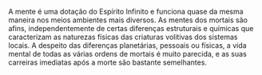 ﻿A mente é uma dotação do Espírito Infinito e funciona quase da mesma maneira nos meios ambientes mais diversos. As mentes dos mortais são afins, independentemente de certas diferenças estruturais e químicas que caracterizam as naturezas físicas das criaturas volitivas dos sistemas locais. A despeito das diferenças planetárias, pessoais ou físicas, a vida mental de todas as várias ordens de mortais é muito parecida, e as suas carreiras imediatas após a morte são bastante semelhantes.